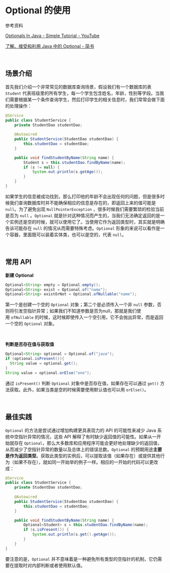 # Optional 的使用

参考资料

[Optionals In Java - Simple Tutorial - YouTube](https://www.youtube.com/watch?v=vKVzRbsMnTQ)

[了解、接受和利用 Java 中的 Optional - 简书](https://www.jianshu.com/p/63830b7cb743)

&emsp;

## 场景介绍

首先我们介绍一个非常常见的数据库查询场景，假设我们有一个数据库的表 `Student` 代表班级里的所有学生，每一个学生包含姓名，年龄，性别等字段。当我们需要根据某一个条件查询学生，然后打印学生的相关信息时，我们常常会做下面的处理操作：

```java
@Service
public class StudentService {
    private StudentDao studentDao;
    
    @Autowired
    public StudentService(StudentDao studentDao) {
        this.studentDao = studentDao;
    }

    public void findStudentByName(String name) {
        Student s = this.studentDao.findByName(name);
        if (s != null) {
            System.out.println(s.getAge());
        }
    }
}
```

如果学生的信息被成功找到，那么打印他的年龄不会出现任何的问题，但是很多时候我们查询数据库时并不能确保相应的信息是存在的，即返回上来的值可能是 `null`。为了避免出现 `NullPointerException` ，很多时候我们需要繁琐的检验当前是否为 `null` 。`Optional` 就是针对这种情况而产生的，当我们无法确定返回的是一个实例还是空的时候，就可以使用它了。当使用它作为返回类型时，其实就是明确告诉可能存在 `null` 的情况从而需要特殊考虑。`Optional` 形象的来说可以看作是一个容器，里面既可以装着实体类，也可以是空的，代表 `null`。

&emsp;

## 常用 API

**新建 Optional**

```java
Optional<String> empty = Optional.empty();
Optional<String> exist = Optional.of("name");
Optional<String> existOrNot = Optional.ofNullable("name");
```

第一个是创建一个空的 `Optional` 对象；第二个是必须传入一个非 `null` 参数，否则将引发空指针异常；如果我们不知道参数是否为null，那就是我们使用 `ofNullable` 的时候，这时候即使传入一个空引用，它不会抛出异常，而是返回一个空的 `Optional` 对象。

&emsp;

**判断是否存在值与获取值**

```java
Optional<String> optional = Optional.of("java");
if (optional.isPresent()){ 
  String value = optional.get();
}
String value = optional.orElse("one");
```

通过 `isPresent()` 判断 `Optional` 对象中是否存在值，如果存在可以通过 `get()` 方法获取。此外，如果当类是空的时候需要使用默认值也可以用 `orElse()`。

&emsp;

## 最佳实践

`Optional` 的方法是尝试通过增加构建更具表现力的 API 的可能性来减少 Java 系统中空指针异常的情况，这些 API 解释了有时缺少返回值的可能性。如果从一开始就存在 `Optional`，那么大多数库和应用程序可能会更好地处理缺少的返回值，从而减少了空指针异常的数量以及总体上的错误总数。`Optional` 的预期用途**主要是作为返回类型**。获取此类型的实例后，可以提取该值（如果存在）或提供其他行为（如果不存在），就如同一开始举的例子一样。相应的一开始的代码可以更改成：

```java
@Service
public class StudentService {
    private StudentDao studentDao;
    
    @Autowired
    public StudentService(StudentDao studentDao) {
        this.studentDao = studentDao;
    }

    public void findStudentByName(String name) {
        Optional<Student> s = this.studentDao.findByName(name);
        if (s.isPresent()) {
            System.out.println(s.get().getAge());
        }
    }
}
```

要注意的是，`Optional` 并不意味着是一种避免所有类型的空指针的机制，它仍需要在提取时对内部判断或者使用默认值。
